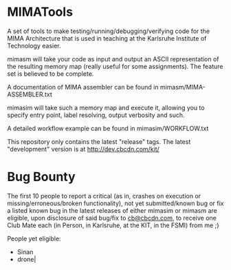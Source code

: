 MIMATools
=========

A set of tools to make testing/running/debugging/verifying code for the MIMA Architecture that is used in teaching at the Karlsruhe Institute of Technology easier.

mimasm will take your code as input and output an ASCII representation of the resulting memory map (really useful for some assignments). The feature set is believed to be complete.

A documentation of MIMA assembler can be found in mimasm/MIMA-ASSEMBLER.txt


mimasim will take such a memory map and execute it, allowing you to specify entry point, label resolving, output verbosity and such. 

A detailed workflow example can be found in mimasim/WORKFLOW.txt

This repository only contains the latest "release" tags. The latest "development" version is at http://dev.cbcdn.com/kit/

Bug Bounty
==========
The first 10 people to report a critical (as in, crashes on execution or missing/erroneous/broken functionality), 
not yet submitted/known bug or fix a listed known bug in the latest releases of either mimasim or mimasm are eligible,
upon disclosure of said bug/fix to cb@cbcdn.com, to receive one Club Mate each (in Person, in Karlsruhe, at the KIT, 
in the FSMI) from me ;)

People yet eligible:

* Sinan
* drone|